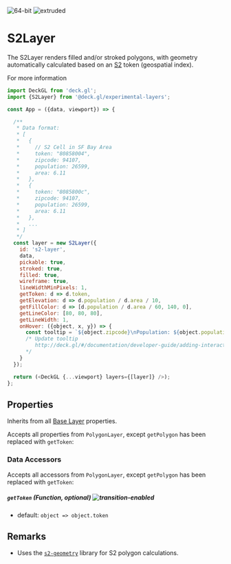 <p class="badges">
  <img src="https://img.shields.io/badge/64--bit-support-blue.svg?style=flat-square" alt="64-bit" />
  <img src="https://img.shields.io/badge/extruded-yes-blue.svg?style=flat-square" alt="extruded" />
</p>

# S2Layer

The S2Layer renders filled and/or stroked polygons, with geometry automatically calculated based on an [S2](http://s2geometry.io/) token (geospatial index).

For more information

```js
import DeckGL from 'deck.gl';
import {S2Layer} from '@deck.gl/experimental-layers';

const App = ({data, viewport}) => {

  /**
   * Data format:
   * [
   *   {
   *     // S2 Cell in SF Bay Area
   *     token: "80858004",
   *     zipcode: 94107,
   *     population: 26599,
   *     area: 6.11
   *   },
   *   {
   *     token: "8085800c",
   *     zipcode: 94107,
   *     population: 26599,
   *     area: 6.11
   *   },
   *   ...
   * ]
   */
  const layer = new S2Layer({
    id: 's2-layer',
    data,
    pickable: true,
    stroked: true,
    filled: true,
    wireframe: true,
    lineWidthMinPixels: 1,
    getToken: d => d.token,
    getElevation: d => d.population / d.area / 10,
    getFillColor: d => [d.population / d.area / 60, 140, 0],
    getLineColor: [80, 80, 80],
    getLineWidth: 1,
    onHover: ({object, x, y}) => {
      const tooltip = `${object.zipcode}\nPopulation: ${object.population}`;
      /* Update tooltip
         http://deck.gl/#/documentation/developer-guide/adding-interactivity?section=example-display-a-tooltip-for-hovered-object
      */
    }
  });

  return (<DeckGL {...viewport} layers={[layer]} />);
};
```

## Properties

Inherits from all [Base Layer](/docs/api-reference/layer.md) properties.

Accepts all properties from `PolygonLayer`, except `getPolygon` has been replaced with `getToken`:

### Data Accessors

Accepts all accessors from `PolygonLayer`, except `getPolygon` has been replaced with `getToken`:

##### `getToken` (Function, optional) ![transition-enabled](https://img.shields.io/badge/transition-enabled-green.svg?style=flat-square")

* default: `object => object.token`

## Remarks

* Uses the [`s2-geometry`](http://s2geometry.io/) library for S2 polygon calculations.
